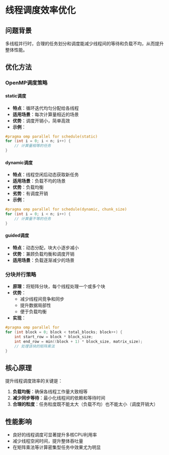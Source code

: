 # 线程调度效率优化

## 问题背景
多线程并行时，合理的任务划分和调度能减少线程间的等待和负载不均，从而提升整体性能。

## 优化方法

### OpenMP调度策略

#### static调度
- **特点**：循环迭代均匀分配给各线程
- **适用场景**：每次计算量相近的场景
- **优势**：调度开销小，简单高效
- **示例**：
```cpp
#pragma omp parallel for schedule(static)
for (int i = 0; i < n; i++) {
    // 计算量相等的任务
}
```

#### dynamic调度
- **特点**：线程空闲后动态获取新任务
- **适用场景**：负载不均的场景
- **优势**：负载均衡
- **劣势**：有调度开销
- **示例**：
```cpp
#pragma omp parallel for schedule(dynamic, chunk_size)
for (int i = 0; i < n; i++) {
    // 计算量不等的任务
}
```

#### guided调度
- **特点**：动态分配，块大小逐步减小
- **优势**：兼顾负载均衡和调度开销
- **适用场景**：负载逐渐减少的场景

### 分块并行策略
- **原理**：将矩阵分块，每个线程处理一个或多个块
- **优势**：
  - 减少线程间竞争和同步
  - 提升数据局部性
  - 便于负载均衡
- **实现**：
```cpp
#pragma omp parallel for
for (int block = 0; block < total_blocks; block++) {
    int start_row = block * block_size;
    int end_row = min((block + 1) * block_size, matrix_size);
    // 处理该块的矩阵乘法
}
```

## 核心原理
提升线程调度效率的关键是：
1. **负载均衡**：确保各线程工作量大致相等
2. **减少同步等待**：最小化线程间的依赖和等待时间
3. **合理的粒度**：任务粒度既不能太大（负载不均）也不能太小（调度开销大）

## 性能影响
- 良好的线程调度可显著提升多核CPU利用率
- 减少线程空闲时间，提升整体吞吐量
- 在矩阵乘法等计算密集型任务中效果尤为明显 